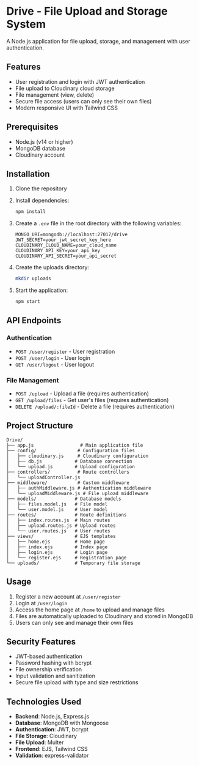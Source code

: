 # Drive - File Upload and Storage System

A Node.js application for file upload, storage, and management with user authentication.

## Features

- User registration and login with JWT authentication
- File upload to Cloudinary cloud storage
- File management (view, delete)
- Secure file access (users can only see their own files)
- Modern responsive UI with Tailwind CSS

## Prerequisites

- Node.js (v14 or higher)
- MongoDB database
- Cloudinary account

## Installation

1. Clone the repository
2. Install dependencies:
   ```bash
   npm install
   ```

3. Create a `.env` file in the root directory with the following variables:
   ```
   MONGO_URI=mongodb://localhost:27017/drive
   JWT_SECRET=your_jwt_secret_key_here
   CLOUDINARY_CLOUD_NAME=your_cloud_name
   CLOUDINARY_API_KEY=your_api_key
   CLOUDINARY_API_SECRET=your_api_secret
   ```

4. Create the uploads directory:
   ```bash
   mkdir uploads
   ```

5. Start the application:
   ```bash
   npm start
   ```

## API Endpoints

### Authentication
- `POST /user/register` - User registration
- `POST /user/login` - User login
- `GET /user/logout` - User logout

### File Management
- `POST /upload` - Upload a file (requires authentication)
- `GET /upload/files` - Get user's files (requires authentication)
- `DELETE /upload/:fileId` - Delete a file (requires authentication)

## Project Structure

```
Drive/
├── app.js                 # Main application file
├── config/               # Configuration files
│   ├── cloudinary.js     # Cloudinary configuration
│   ├── db.js            # Database connection
│   └── upload.js        # Upload configuration
├── controllers/          # Route controllers
│   └── uploadController.js
├── middleware/           # Custom middleware
│   ├── authMiddleware.js # Authentication middleware
│   └── uploadMiddleware.js # File upload middleware
├── models/              # Database models
│   ├── files.model.js   # File model
│   └── user.model.js    # User model
├── routes/              # Route definitions
│   ├── index.routes.js  # Main routes
│   ├── upload.routes.js # Upload routes
│   └── user.routes.js   # User routes
├── views/               # EJS templates
│   ├── home.ejs         # Home page
│   ├── index.ejs        # Index page
│   ├── login.ejs        # Login page
│   └── register.ejs     # Registration page
└── uploads/             # Temporary file storage
```

## Usage

1. Register a new account at `/user/register`
2. Login at `/user/login`
3. Access the home page at `/home` to upload and manage files
4. Files are automatically uploaded to Cloudinary and stored in MongoDB
5. Users can only see and manage their own files

## Security Features

- JWT-based authentication
- Password hashing with bcrypt
- File ownership verification
- Input validation and sanitization
- Secure file upload with type and size restrictions

## Technologies Used

- **Backend**: Node.js, Express.js
- **Database**: MongoDB with Mongoose
- **Authentication**: JWT, bcrypt
- **File Storage**: Cloudinary
- **File Upload**: Multer
- **Frontend**: EJS, Tailwind CSS
- **Validation**: express-validator
